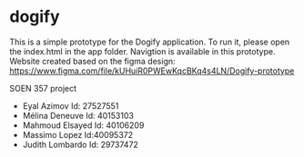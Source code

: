# dogify
This is a simple prototype for the Dogify application.
To run it, please open the index.html in the app folder. Navigtion is available in this prototype.
Website created based on the figma design: https://www.figma.com/file/kUHuiR0PWEwKqcBKq4s4LN/Dogify-prototype

SOEN 357 project
- Eyal Azimov Id: 27527551
- Mélina Deneuve Id: 40153103
- Mahmoud Elsayed Id: 40106209
- Massimo Lopez Id:40095372
- Judith Lombardo Id: 29737472
